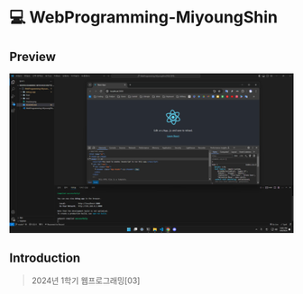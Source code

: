 # 💻 WebProgramming-MiyoungShin

## Preview

![Preview](./Preview.png)

## Introduction

> 2024년 1학기 웹프로그래밍[03]